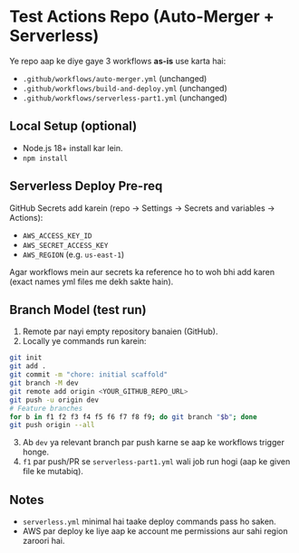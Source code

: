 # Test Actions Repo (Auto-Merger + Serverless)

Ye repo aap ke diye gaye 3 workflows **as-is** use karta hai:

- `.github/workflows/auto-merger.yml` (unchanged)
- `.github/workflows/build-and-deploy.yml` (unchanged)
- `.github/workflows/serverless-part1.yml` (unchanged)

## Local Setup (optional)
- Node.js 18+ install kar lein.
- `npm install`

## Serverless Deploy Pre-req
GitHub Secrets add karein (repo → Settings → Secrets and variables → Actions):
- `AWS_ACCESS_KEY_ID`
- `AWS_SECRET_ACCESS_KEY`
- `AWS_REGION` (e.g. `us-east-1`)

Agar workflows mein aur secrets ka reference ho to woh bhi add karen (exact names yml files me dekh sakte hain).

## Branch Model (test run)
1. Remote par nayi empty repository banaien (GitHub).
2. Locally ye commands run karein:
```bash
git init
git add .
git commit -m "chore: initial scaffold"
git branch -M dev
git remote add origin <YOUR_GITHUB_REPO_URL>
git push -u origin dev
# Feature branches
for b in f1 f2 f3 f4 f5 f6 f7 f8 f9; do git branch "$b"; done
git push origin --all
```
3. Ab `dev` ya relevant branch par push karne se aap ke workflows trigger honge.
4. `f1` par push/PR se `serverless-part1.yml` wali job run hogi (aap ke given file ke mutabiq).

## Notes
- `serverless.yml` minimal hai taake deploy commands pass ho saken.
- AWS par deploy ke liye aap ke account me permissions aur sahi region zaroori hai.
